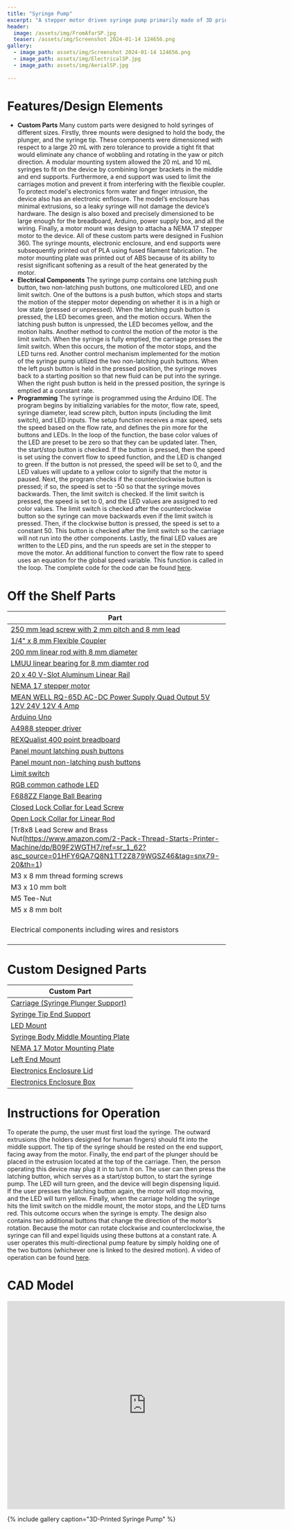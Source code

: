 ```yaml
---
title: "Syringe Pump"
excerpt: "A stepper motor driven syringe pump primarily made of 3D printed parts with a precise flow rate and compatiblity with syringes of volumes ranging from 20 to 10 mL."
header:
  image: /assets/img/FromAfarSP.jpg
  teaser: /assets/img/Screenshot 2024-01-14 124656.png
gallery:
  - image_path: assets/img/Screenshot 2024-01-14 124656.png
  - image_path: assets/img/ElectricalSP.jpg
  - image_path: assets/img/AerialSP.jpg
   
---
```


# Features/Design Elements

* **Custom Parts** Many custom parts were designed to hold syringes of different sizes. 
Firstly, three mounts were designed to hold the body, the plunger, and the syringe tip. These components were dimensioned with respect to a large 20 mL with zero tolerance to provide a tight fit that would eliminate any chance of wobbling and rotating in the yaw or pitch direction. A modular mounting system allowed the 20 mL and 10 mL syringes to fit on the device by combining longer brackets in the middle and end supports. Furthermore, a end support was used to limit the carriages motion and prevent it from interfering with the flexible coupler. To protect model's electronics form water and finger intrusion, the device also has an electronic enflosure. The model’s enclosure has minimal extrusions, so a leaky syringe will not damage the device’s hardware. The design is also boxed and precisely dimensioned to be large enough for the breadboard, Arduino, power supply box, and all the wiring. Finally, a motor mount was design to attacha a NEMA 17 stepper motor to the device. All of these custom parts were designed in Fushion 360. The syringe mounts, electronic enclosure, and end supports were subsequently printed out of PLA using fused filament fabrication. The motor mounting plate was printed out of ABS because of its ability to resist significant softening as a result of the heat generated by the motor. 
* **Electrical Components** The syringe pump contains one latching push button, two non-latching push buttons, one multicolored LED, and one limit switch. One of the buttons is a push button, which stops and starts the motion of the stepper motor depending on whether it is in a high or low state (pressed or unpressed). When the latching push button is pressed, the LED becomes green, and the motion occurs. When the latching push button is unpressed, the LED becomes yellow, and the motion halts. Another method to control the motion of the motor is the limit switch. When the syringe is fully emptied, the carriage presses the limit switch. When this occurs, the motion of the motor stops, and the LED turns red. Another control mechanism implemented for the motion of the syringe pump utilized the two non-latching push buttons. When the left push button is held in the pressed position, the syringe moves back to a starting position so that new fluid can be put into the syringe. When the right push button is held in the pressed position, the syringe is emptied at a constant rate. 
* **Programming** The syringe is programmed using the Arduino IDE. The program begins by initializing variables for the motor, flow rate, speed, syringe diameter, lead screw pitch, button inputs (including the limit switch), and LED inputs. The setup function receives a max speed, sets the speed based on the flow rate, and defines the pin more for the buttons and LEDs. In the loop of the function, the base color values of the LED are preset to be zero so that they can be updated later. Then, the start/stop button is checked. If  the button is pressed, then the speed is set using the convert flow to speed function, and the LED is changed to green. If the button is not pressed, the speed will be set to 0, and the LED values will update to a yellow color to signify that the motor is paused. Next, the program checks if the counterclockwise button is pressed; if so, the speed is set to -50 so that the syringe moves backwards. Then, the limit switch is checked. If the limit switch is pressed, the speed is set to 0, and the LED values are assigned to red color values. The limit switch is checked after the counterclockwise button so the syringe can move backwards even if the limit switch is pressed. Then, if the clockwise button is pressed, the speed is set to a constant 50. This button is checked after the limit switch so the carriage will not run into the other components. Lastly, the final LED values are written to the LED pins, and the run speeds are set in the stepper to move the motor. An additional function to convert the flow rate to speed uses an equation for the global speed variable. This function is called in the loop. The complete code for the code can be found [here](https://github.com/CharlesFrech/SyringePump/blob/master/main/main.ino).


# Off the Shelf Parts

|      Part                                                            |     Quantity            |
| ---------------------------------------------------------------------|:--------------------------:|
| [250 mm lead screw with 2 mm pitch and 8 mm lead](https://amzn.to/3infwI0)                      | 1 |
| [1/4" x 8 mm Flexible Coupler](https://openbuildspartstore.com/1-4-x-8mm-flexible-coupling/)                                         | 1                   |
| [200 mm linear rod with 8 mm diameter](https://www.amazon.com/dp/B07MPGWJMS/ref=cm_sw_em_r_mt_dp_X5AQS0ES7JH8JG83AAZ3)                                 | 1                   |  
| [LMUU linear bearing for 8 mm diamter rod](https://www.amazon.com/gp/product/B087WPGQ8T/ref=ppx_yo_dt_b_asin_image_o00_s00?ie=UTF8&psc=1)                             | 1                   | 
| [20 x 40 V-Slot Aluminum Linear Rail](https://openbuildspartstore.com/v-slot-20x40-linear-rail/)                                  | 1                   | 
| [NEMA 17 stepper motor](https://www.amazon.com/gp/product/B07LF898KN/ref=ppx_yo_dt_b_search_asin_title?ie=UTF8&th=1)                                                | 1                   | 
| [MEAN WELL RQ-65D AC-DC Power Supply Quad Output 5V 12V 24V 12V 4 Amp](https://www.amazon.com/dp/B005T9HGLI/ref=cm_sw_em_r_mt_dp_A8CZ056TM52EJGZTGZGR?_encoding=UTF8&psc=1) | 1                 | 
| [Arduino Uno](https://www.amazon.com/dp/B007R9TUJE/ref=cm_sw_em_r_mt_dp_TY8JGK0CJD1JEJM4BNNJ)                                                          | 1                   | 
| [A4988 stepper driver](https://www.amazon.com/dp/B01FFGAKK8/ref=cm_sw_em_r_mt_dp_V0YKTYKDWMR8WHTKA53T?_encoding=UTF8&psc=1)                                                 | 1                   | 
| [REXQualist 400 point breadboard](https://www.amazon.com/dp/B082VYXDF1/ref=cm_sw_em_r_mt_dp_N6Q28CAGPAYCKCSJKDDC?_encoding=UTF8&psc=1)                                      | 1                   | 
| [Panel mount latching push buttons](https://amzn.to/3VxQ29h)                                    | 1                   | 
| [Panel mount non-latching push buttons](https://www.amazon.com/Non-Latching-Momentary-Non-Locking-Normally-oorbell/dp/B0B63PT9PB/ref=sr_1_3adgrpid=1331510951630385&dib=eyJ2IjoiMSJ9.LrB4lPX7ZtipmPMcUgqllMQjLafqyAYwHec6e_WH49-H3N4f4GCO6cAlj_O5UEgP8XDJW64eJnWlgiH6OH6Rz9IQxmqY-zIuQ2hYwyNc7u0-PdK3c4xwU38_j_ZPFE4a3ki6KGEwp3HCvmGGg1e_iA.WlLBeu58unGL-fJ_7WYOiImrYylo8l2mhe_YpN0LTEo&dib_tag=se&hvadid=83219689318242&hvbmt=bp&hvdev=c&hvlocphy=83973&hvnetw=o&hvqmt=p&hvtargid=kwd-83220462151988%3Aloc-190&hydadcr=7664_13467799&keywords=non+latching+push+button&qid=1705252826&sr=8-3)                                    | 2            | 
| [Limit switch](https://www.amazon.com/gp/product/B073TYWX86/ref=ppx_yo_dt_b_asin_image_o01_s00?ie=UTF8&psc=1)                                                         | 1                  | 
| [RGB common cathode LED](https://www.amazon.com/dp/B0194Y6MW2/ref=cm_sw_em_r_mt_dp_FW3CFQT7ZGFQ2R04N6G3?_encoding=UTF8&psc=1)                                               | 1                   | 
| [F688ZZ Flange Ball Bearing](https://www.amazon.com/uxcell-Bearing-8x16x5mm-Shielded-Bearings/dp/B07RVHTY3V/ref=sr_1_4?crid=17UOU208N0O6F&dib=eyJ2IjoiMSJ9.HOTRTml3NQ0GPksGnan0AGR_ZrBvAsHZDZIoFXeNkJUnm-Y7qAfxgFtQRODDs4BHl3lyCcqZF6tDDubJQ_6YcuOlp6or0hGFGhEKgltzqkSTSrqXSLjCqh4yMK2-ASnS2JMq0S9UtflWCBr-DovT6A.FHSc0qN8xVYI7WmieDQ8KQicMlXriLO6b6dwLTyHBIA&dib_tag=se&keywords=f688zz%2Bflanged%2Bbearings&qid=1705259259&sprefix=f688zz%2Bflanged%2Bbearings%2Caps%2C78&sr=8-4&th=1)                                               | 2                   | 
| [Closed Lock Collar for Lead Screw](https://www.amazon.com/Befenybay-Collar-Shaft-Screw-Printer/dp/B07V41FRZS/ref=sr_1_7_sspa?adgrpid=1334808468938516&dib=eyJ2IjoiMSJ9.BGJaFDPaBWdW9TI9SqbWf_WtLOCunnxYj6tvXCLaQT62a6CAMWn0zdnSrJWk8Xg8SvCvqtA87HpjbQA5txjOd7T32sKzA2Fp2_DX0dBiK9DOiPCxlMhDKF6SoNI67epE-LNRK7AQraAwQ_hO2zZcsw.SP_wFTwcTRiAT3X_LD_eFoZMRUn1veldQxwBD3J61OA&dib_tag=se&hvadid=83425722910178&hvbmt=be&hvdev=c&hvlocphy=83973&hvnetw=o&hvqmt=e&hvtargid=kwd-83426418357563%3Aloc-190&hydadcr=951_1014987053&keywords=8mm%2Block%2Bcollar&qid=1705259520&s=industrial&sr=1-7-spons&sp_csd=d2lkZ2V0TmFtZT1zcF9tdGY&th=1)                                               | 2                   | 
| [Open Lock Collar for Linear Rod](https://www.amazon.com/10PCS-Shaft-Collar-Aluminum-Linear/dp/B0C46G8G1R/ref=sr_1_4?crid=1UHY2GPNTBI60&dib=eyJ2IjoiMSJ9.Z4VFK7TCNkQVh6ZSSoBEDDt7yQi93S6YVeA6kHIQea_7zQ7Ttgalkgt18mbeFgWAJdnhIjSctNspfIGbRoHQDfqUTvkUShsk2fWDLT8ww9f0m5QixwMSYwthMgkI-5DOqpEXEJgBaAmqAoVO0m1qfw.9o3Ft8QwFqLbCMHWCr7MB9d6XibN7guKKHFYlRWI4xY&dib_tag=se&keywords=8mm%2Block%2Bcollar%2Blinear%2Brod&qid=1705259641&s=industrial&sprefix=8mm%2Block%2Bcollar%2Blinear%2Bro%2Cindustrial%2C87&sr=1-4&th=1)    | 2                   | 
| [Tr8x8 Lead Screw and Brass Nut(https://www.amazon.com/2-Pack-Thread-Starts-Printer-Machine/dp/B09F2WGTH7/ref=sr_1_62?asc_source=01HFY6QA7Q8N1TT2Z879WGSZ46&tag=snx79-20&th=1)                                                 | 1                   | 
| M3 x 8 mm thread forming screws                                                 | 4          | 
| M3 x 10 mm bolt                                               | 4                   | 
| M5 Tee-Nut                                             | 8                   | 
| M5 x 8 mm bolt                                                 | 8                | 
| Electrical components including wires and resistors                  | Varies depending on wiring                  | 

# Custom Designed Parts

|      Custom Part                                                     |      
| ---------------------------------------------------------------------|
| [Carriage (Syringe Plunger Support)](https://a360.co/47Aw03m)        |
| [Syringe Tip End Support](https://a360.co/3tYjexW)                   | 
| [LED Mount](https://a360.co/48zgJBd)                                 | 
| [Syringe Body Middle Mounting Plate](https://a360.co/3tZfLz9)        |
| [NEMA 17 Motor Mounting Plate](https://a360.co/421cKeA)              | 
| [Left End Mount](https://a360.co/3vHa9tQ)                            | 
| [Electronics Enclosure Lid](https://a360.co/3U2tiRc)                 | 
| [Electronics Enclosure Box](https://a360.co/3vtpgqM)                 | 

# Instructions for Operation

To operate the pump, the user must first load the syringe. The outward extrusions (the holders 
designed for human fingers) should fit into the middle support. The tip of the syringe should be rested on the end support, facing away from the motor. Finally, the end part of the plunger should be placed in the  extrusion located at the top of the carriage. Then, the person operating this device may plug it in to turn it  on. The user can then press the latching button, which serves as a start/stop button, to start the syringe pump. The LED will turn green, and the device will begin dispensing liquid. If the user presses the latching button again, the motor will stop moving, and the LED will turn yellow. Finally, when the carriage holding the syringe hits the limit switch on the middle mount, the motor stops, and the LED turns red. This outcome occurs when the syringe is empty. The design also contains two additional buttons that change the direction of the motor’s rotation. Because the motor can rotate clockwise and counterclockwise, the syringe can fill and expel liquids using these buttons at a constant rate. A user operates this multi-directional pump feature by simply holding one of the two buttons (whichever one is linked to the desired motion). A video of operation can be found [here](https://drive.google.com/drive/folders/1s0FM1NEmiLGKT7h9kciig2gYD0h-9A-2?usp=sharing).

# CAD Model
<iframe src="https://vanderbilt643.autodesk360.com/shares/public/SH512d4QTec90decfa6e10515e96ce3f04fe?mode=embed" width="640" height="480" allowfullscreen="true" webkitallowfullscreen="true" mozallowfullscreen="true"  frameborder="0"></iframe>

{% include gallery caption="3D-Printed Syringe Pump" %}
